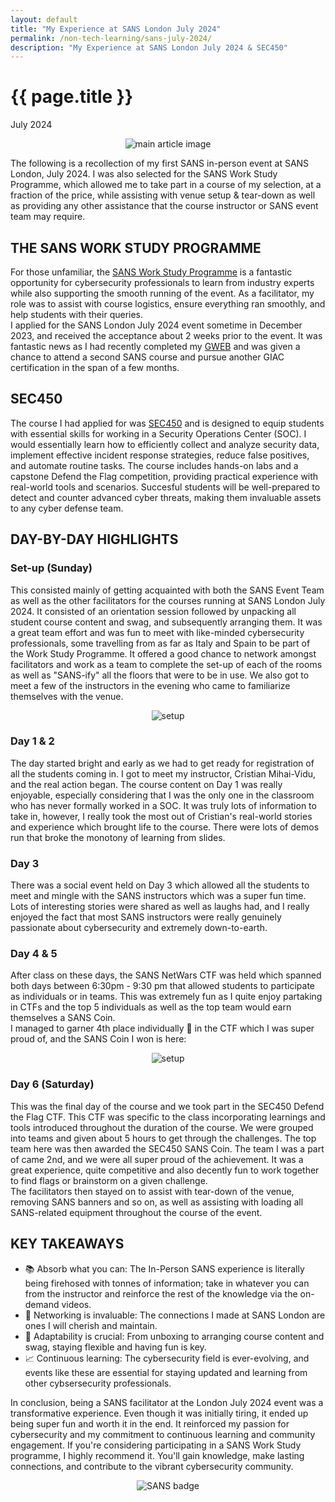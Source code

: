 ```yaml
---
layout: default
title: "My Experience at SANS London July 2024"
permalink: /non-tech-learning/sans-july-2024/
description: "My Experience at SANS London July 2024 & SEC450"
---
```


<h1>{{ page.title }}</h1>
<p class="subtitle">July 2024</p>
<div style="text-align: center;">
    <img src="/images/sans-sec450.webp" alt="main article image" style="max-width: 80%; height: auto;" title="SANS SEC450">
</div>

The following is a recollection of my first SANS in-person event at SANS London, July 2024. I was also selected for the SANS Work Study Programme, which allowed me to take part in a course of my selection, at a fraction of the price, while assisting with venue setup & tear-down as well as providing any other assistance that the course instructor or SANS event team may require.

## THE SANS WORK STUDY PROGRAMME

For those unfamiliar, the [SANS Work Study Programme](https://www.sans.org/work-study-program/) is a fantastic opportunity for cybersecurity professionals to learn from industry experts while also supporting the smooth running of the event. As a facilitator, my role was to assist with course logistics, ensure everything ran smoothly, and help students with their queries.  
I applied for the SANS London July 2024 event sometime in December 2023, and received the acceptance about 2 weeks prior to the event. It was fantastic news as I had recently completed my [GWEB](https://www.credly.com/badges/e79c9d8c-5596-4e10-a7a5-a4d0803dc497/) and was given a chance to attend a second SANS course and pursue another GIAC certification in the span of a few months.  

## SEC450
The course I had applied for was [SEC450](https://www.sans.org/cyber-security-courses/blue-team-fundamentals-security-operations-analysis/) and is designed to equip students with essential skills for working in a Security Operations Center (SOC). I would essentially learn how to efficiently collect and analyze security data, implement effective incident response strategies, reduce false positives, and automate routine tasks. The course includes hands-on labs and a capstone Defend the Flag competition, providing practical experience with real-world tools and scenarios. Succesful students will be well-prepared to detect and counter advanced cyber threats, making them invaluable assets to any cyber defense team.

## DAY-BY-DAY HIGHLIGHTS
### Set-up (Sunday)
This consisted mainly of getting acquainted with both the SANS Event Team as well as the other facilitators for the courses running at SANS London July 2024. It consisted of an orientation session followed by unpacking all student course content and swag, and subsequently arranging them. It was a great team effort and was fun to meet with like-minded cybersecurity professionals, some travelling from as far as Italy and Spain to be part of the Work Study Programme. It offered a good chance to network amongst facilitators and work as a team to complete the set-up of each of the rooms as well as "SANS-ify" all the floors that were to be in use. We also got to meet a few of the instructors in the evening who came to familiarize themselves with the venue.  
<div style="text-align: center;">
    <img src="/images/sans-setup.jpg" alt="setup" style="max-width: 80%; height: auto;" title="setup">
</div>

### Day 1 & 2
The day started bright and early as we had to get ready for registration of all the students coming in. I got to meet my instructor, Cristian Mihai-Vidu, and the real action began. The course content on Day 1 was really enjoyable, especially considering that I was the only one in the classroom who has never formally worked in a SOC. It was truly lots of information to take in, however, I really took the most out of Cristian's real-world stories and experience which brought life to the course. There were lots of demos run that broke the monotony of learning from slides.  

### Day 3
There was a social event held on Day 3 which allowed all the students to meet and mingle with the SANS instructors which was a super fun time. Lots of interesting stories were shared as well as laughs had, and I really enjoyed the fact that most SANS instructors were really genuinely passionate about cybersecurity and extremely down-to-earth.    

### Day 4 & 5
After class on these days, the SANS NetWars CTF was held which spanned both days between 6:30pm - 9:30 pm that allowed students to participate as individuals or in teams. This was extremely fun as I quite enjoy partaking in CTFs and the top 5 individuals as well as the top team would earn themselves a SANS Coin.  
I managed to garner 4th place individually 🎉 in the CTF which I was super proud of, and the SANS Coin I won is here:
<div style="text-align: center;">
    <img src="/images/sans-netwars-coin.jpg" alt="setup" style="max-width: 80%; height: auto;" title="setup">
</div>

### Day 6 (Saturday)
This was the final day of the course and we took part in the SEC450 Defend the Flag CTF. This CTF was specific to the class incorporating learnings and tools introduced throughout the duration of the course. We were grouped into teams and given about 5 hours to get through the challenges. The top team here was then awarded the SEC450 SANS Coin. The team I was a part of came 2nd, and we were all super proud of the achievement. It was a great experience, quite competitive and also decently fun to work together to find flags or brainstorm on a given challenge.  
The facilitators then stayed on to assist with tear-down of the venue, removing SANS banners and so on, as well as assisting with loading all SANS-related equipment throughout the course of the event.  

## KEY TAKEAWAYS
- 📚 Absorb what you can: The In-Person SANS experience is literally being firehosed with tonnes of information; take in whatever you can from the instructor and reinforce the rest of the knowledge via the on-demand videos.
- 🤝 Networking is invaluable: The connections I made at SANS London are ones I will cherish and maintain.  
- 🔄 Adaptability is crucial: From unboxing to arranging course content and swag, staying flexible and having fun is key.  
- 📈 Continuous learning: The cybersecurity field is ever-evolving, and events like these are essential for staying updated and learning from other cybsersecurity professionals.  

In conclusion, being a SANS facilitator at the London July 2024 event was a transformative experience. Even though it was initially tiring, it ended up being super fun and worth it in the end. It reinforced my passion for cybersecurity and my commitment to continuous learning and community engagement. If you're considering participating in a SANS Work Study programme, I highly recommend it. You'll gain knowledge, make lasting connections, and contribute to the vibrant cybersecurity community.


<div style="text-align: center;">
    <img src="/images/sans-badge.jpg" alt="SANS badge" style="max-width: 80%; height: auto" title="SANS badge">
</div>